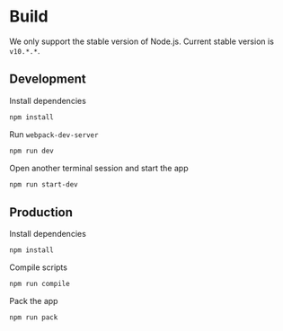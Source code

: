 # Build

We only support the stable version of Node.js. Current stable version is `v10.*.*`.

## Development

Install dependencies

```sh
npm install
```

Run `webpack-dev-server`

```sh
npm run dev
```

Open another terminal session and start the app

```sh
npm run start-dev
```

## Production

Install dependencies

```sh
npm install
```

Compile scripts

```sh
npm run compile
```

Pack the app

```sh
npm run pack
```
